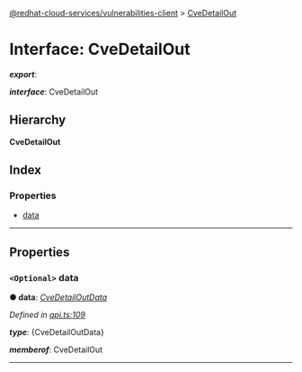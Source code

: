 [@redhat-cloud-services/vulnerabilities-client](../README.md) > [CveDetailOut](../interfaces/cvedetailout.md)

# Interface: CveDetailOut

*__export__*: 

*__interface__*: CveDetailOut

## Hierarchy

**CveDetailOut**

## Index

### Properties

* [data](cvedetailout.md#data)

---

## Properties

<a id="data"></a>

### `<Optional>` data

**● data**: *[CveDetailOutData](cvedetailoutdata.md)*

*Defined in [api.ts:109](https://github.com/RedHatInsights/javascript-clients/blob/master/packages/vulnerabilities/api.ts#L109)*

*__type__*: {CveDetailOutData}

*__memberof__*: CveDetailOut

___

